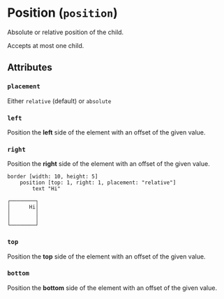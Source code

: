 # Position (`position`)

Absolute or relative position of the child.

Accepts at most one child.

## Attributes

### `placement`

Either `relative` (default)
or `absolute`

### `left` 

Position the **left** side of the element with an offset of the given value.

### `right` 

Position the **right** side of the element with an offset of the given value.

```
border [width: 10, height: 5]
    position [top: 1, right: 1, placement: "relative"]
        text "Hi"
```
```
┌────────┐
│      Hi│
│        │
│        │
└────────┘
```

### `top` 

Position the **top** side of the element with an offset of the given value.

### `bottom` 

Position the **bottom** side of the element with an offset of the given value.
